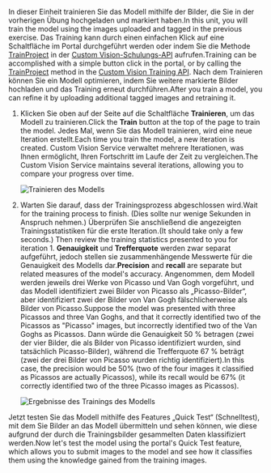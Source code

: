<span data-ttu-id="8e4f2-101">In dieser Einheit trainieren Sie das Modell mithilfe der Bilder, die Sie in der vorherigen Übung hochgeladen und markiert haben.</span><span class="sxs-lookup"><span data-stu-id="8e4f2-101">In this unit, you will train the model using the images uploaded and tagged in the previous exercise.</span></span> <span data-ttu-id="8e4f2-102">Das Training kann durch einen einfachen Klick auf eine Schaltfläche im Portal durchgeführt werden oder indem Sie die Methode [TrainProject](https://southcentralus.dev.cognitive.microsoft.com/docs/services/d9a10a4a5f8549599f1ecafc435119fa/operations/58d5835bc8cb231380095bed) in der [Custom Vision-Schulungs-API](https://southcentralus.dev.cognitive.microsoft.com/docs/services/d9a10a4a5f8549599f1ecafc435119fa/operations/58d5835bc8cb231380095be3) aufrufen.</span><span class="sxs-lookup"><span data-stu-id="8e4f2-102">Training can be accomplished with a simple button click in the portal, or by calling the [TrainProject](https://southcentralus.dev.cognitive.microsoft.com/docs/services/d9a10a4a5f8549599f1ecafc435119fa/operations/58d5835bc8cb231380095bed) method in the [Custom Vision Training API](https://southcentralus.dev.cognitive.microsoft.com/docs/services/d9a10a4a5f8549599f1ecafc435119fa/operations/58d5835bc8cb231380095be3).</span></span> <span data-ttu-id="8e4f2-103">Nach dem Trainieren können Sie ein Modell optimieren, indem Sie weitere markierte Bilder hochladen und das Training erneut durchführen.</span><span class="sxs-lookup"><span data-stu-id="8e4f2-103">After you train a model, you can refine it by uploading additional tagged images and retraining it.</span></span>
 
1. <span data-ttu-id="8e4f2-104">Klicken Sie oben auf der Seite auf die Schaltfläche **Trainieren**, um das Modell zu trainieren.</span><span class="sxs-lookup"><span data-stu-id="8e4f2-104">Click the **Train** button at the top of the page to train the model.</span></span> <span data-ttu-id="8e4f2-105">Jedes Mal, wenn Sie das Modell trainieren, wird eine neue Iteration erstellt.</span><span class="sxs-lookup"><span data-stu-id="8e4f2-105">Each time you train the model, a new iteration is created.</span></span> <span data-ttu-id="8e4f2-106">Custom Vision Service verwaltet mehrere Iterationen, was Ihnen ermöglicht, Ihren Fortschritt im Laufe der Zeit zu vergleichen.</span><span class="sxs-lookup"><span data-stu-id="8e4f2-106">The Custom Vision Service maintains several iterations, allowing you to compare your progress over time.</span></span>

    ![Trainieren des Modells](../media-draft/2-portal-click-train.png)

1. <span data-ttu-id="8e4f2-108">Warten Sie darauf, dass der Trainingsprozess abgeschlossen wird.</span><span class="sxs-lookup"><span data-stu-id="8e4f2-108">Wait for the training process to finish.</span></span> <span data-ttu-id="8e4f2-109">(Dies sollte nur wenige Sekunden in Anspruch nehmen.) Überprüfen Sie anschließend die angezeigten Trainingsstatistiken für die erste Iteration.</span><span class="sxs-lookup"><span data-stu-id="8e4f2-109">(It should take only a few seconds.) Then review the training statistics presented to you for iteration 1.</span></span> <span data-ttu-id="8e4f2-110">**Genauigkeit** und **Trefferquote** werden zwar separat aufgeführt, jedoch stellen sie zusammenhängende Messwerte für die Genauigkeit des Modells dar.</span><span class="sxs-lookup"><span data-stu-id="8e4f2-110">**Precision** and **recall** are separate but related  measures of the model's accuracy.</span></span> <span data-ttu-id="8e4f2-111">Angenommen, dem Modell werden jeweils drei Werke von Picasso und Van Gogh vorgeführt, und das Modell identifiziert zwei Bilder von Picasso als „Picasso-Bilder“, aber identifiziert zwei der Bilder von Van Gogh fälschlicherweise als Bilder von Picasso.</span><span class="sxs-lookup"><span data-stu-id="8e4f2-111">Suppose the model was presented with three Picassos and three Van Goghs, and that it correctly identified two of the Picassos as "Picasso" images, but incorrectly identified two of the Van Goghs as Picassos.</span></span> <span data-ttu-id="8e4f2-112">Dann würde die Genauigkeit 50 % betragen (zwei der vier Bilder, die als Bilder von Picasso identifiziert wurden, sind tatsächlich Picasso-Bilder), während die Trefferquote 67 % beträgt (zwei der drei Bilder von Picasso wurden richtig identifiziert).</span><span class="sxs-lookup"><span data-stu-id="8e4f2-112">In this case, the precision would be 50% (two of the four images it classified as Picassos are actually Picassos), while its recall would be 67% (it correctly identified two of the three Picasso images as Picassos).</span></span>

    ![Ergebnisse des Trainings des Modells](../media-draft/2-portal-train-complete.png)

<span data-ttu-id="8e4f2-114">Jetzt testen Sie das Modell mithilfe des Features „Quick Test“ (Schnelltest), mit dem Sie Bilder an das Modell übermitteln und sehen können, wie diese aufgrund der durch die Trainingsbilder gesammelten Daten klassifiziert werden.</span><span class="sxs-lookup"><span data-stu-id="8e4f2-114">Now let's test the model using the portal's Quick Test feature, which allows you to submit images to the model and see how it classifies them using the knowledge gained from the training images.</span></span>